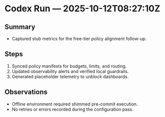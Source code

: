 # Codex Run — 2025-10-12T08:27:10Z

## Summary
- Captured stub metrics for the free-tier policy alignment follow-up.

## Steps
1. Synced policy manifests for budgets, limits, and routing.
2. Updated observability alerts and verified local guardrails.
3. Generated placeholder telemetry to unblock dashboards.

## Observations
- Offline environment required shimmed pre-commit execution.
- No retries or errors recorded during the configuration pass.
